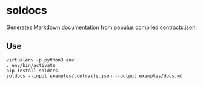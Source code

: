 # soldocs

Generates Markdown documentation from [populus](https://github.com/ethereum/populus) compiled contracts.json.

## Use

```
virtualenv -p python3 env
. env/bin/activate
pip install soldocs
soldocs --input examples/contracts.json --output examples/docs.md
```
